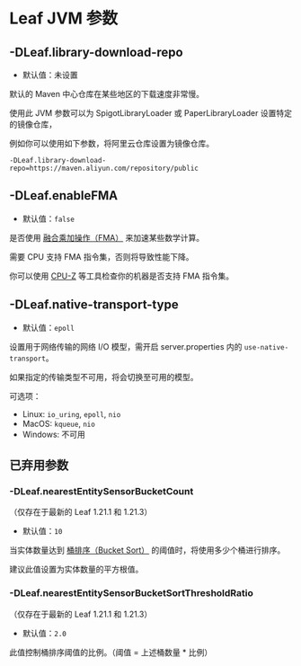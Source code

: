 # Leaf JVM 参数

## -DLeaf.library-download-repo

- 默认值：未设置

默认的 Maven 中心仓库在某些地区的下载速度非常慢。

使用此 JVM 参数可以为 SpigotLibraryLoader 或 PaperLibraryLoader 设置特定的镜像仓库，

例如你可以使用如下参数，将阿里云仓库设置为镜像仓库。

```
-DLeaf.library-download-repo=https://maven.aliyun.com/repository/public
```

## -DLeaf.enableFMA

- 默认值：`false`

是否使用 [融合乘加操作（FMA）](https://baike.baidu.com/item/%E4%B9%98%E7%A7%AF%E7%B4%AF%E5%8A%A0%E8%BF%90%E7%AE%97) 来加速某些数学计算。

需要 CPU 支持 FMA 指令集，否则将导致性能下降。

你可以使用 [CPU-Z](https://www.cpuid.com/softwares/cpu-z.html) 等工具检查你的机器是否支持 FMA 指令集。

## -DLeaf.native-transport-type

- 默认值：`epoll`

设置用于网络传输的网络 I/O 模型，需开启 server.properties 内的 `use-native-transport`。

如果指定的传输类型不可用，将会切换至可用的模型。

可选项：

- Linux: `io_uring`, `epoll`, `nio`
- MacOS: `kqueue`, `nio`
- Windows: 不可用

## 已弃用参数

### -DLeaf.nearestEntitySensorBucketCount

（仅存在于最新的 Leaf 1.21.1 和 1.21.3）

- 默认值：`10`

当实体数量达到 [桶排序（Bucket Sort）](https://oi-wiki.org/basic/bucket-sort) 的阈值时，将使用多少个桶进行排序。

建议此值设置为实体数量的平方根值。

### -DLeaf.nearestEntitySensorBucketSortThresholdRatio

（仅存在于最新的 Leaf 1.21.1 和 1.21.3）

- 默认值：`2.0`

此值控制桶排序阈值的比例。（阈值 = 上述桶数量 \* 比例）
